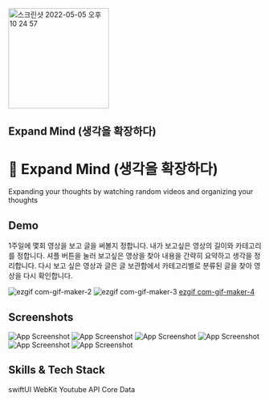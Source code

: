 <img width="200" alt="스크린샷 2022-05-05 오후 10 24 57" src="https://user-images.githubusercontent.com/26588989/169693947-b9ed02b8-5cb1-4a88-ac8c-be2859bd831f.png"> 

## Expand Mind (생각을 확장하다)


# :iphone: Expand Mind (생각을 확장하다)

Expanding your thoughts by watching random videos and organizing your thoughts


## Demo
1주일에 몇회 영상을 보고 글을 써볼지 정합니다.
내가 보고싶은 영상의 길이와 카테고리를 정합니다.
셔플 버튼을 눌러 보고싶은 영상을 찾아 내용을 간략히 요약하고 생각을 정리합니다.
다시 보고 싶은 영상과 글은 글 보관함에서 카테고리별로 분류된 글을 찾아 영상을 다시 확인합니다.

![ezgif com-gif-maker-2](https://user-images.githubusercontent.com/26588989/169694691-610733af-aafa-40f9-b31b-ffa5a7048675.gif)
![ezgif com-gif-maker-3](https://user-images.githubusercontent.com/26588989/169694694-41331da8-8ac4-419a-9a3a-3883eeaf599e.gif)
[ezgif com-gif-maker-4](https://user-images.githubusercontent.com/26588989/169694698-3e7cee52-b04f-4aa3-a857-6628786d498e.gif)



## Screenshots

![App Screenshot](https://dummyimage.com/250x500/000/fff.png)
![App Screenshot](https://dummyimage.com/250x500/000/fff.png)
![App Screenshot](https://dummyimage.com/250x500/000/fff.png)
![App Screenshot](https://dummyimage.com/250x500/000/fff.png)
![App Screenshot](https://dummyimage.com/250x500/000/fff.png)
![App Screenshot](https://dummyimage.com/250x500/000/fff.png)


## Skills & Tech Stack
swiftUI
WebKit
Youtube API
Core Data


